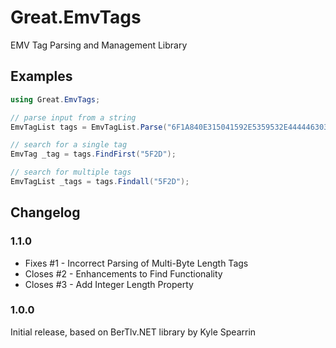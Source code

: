 # Great.EmvTags

EMV Tag Parsing and Management Library

## Examples

```csharp
using Great.EmvTags;

// parse input from a string
EmvTagList tags = EmvTagList.Parse("6F1A840E315041592E5359532E4444463031A5088801025F2D02656E");

// search for a single tag
EmvTag _tag = tags.FindFirst("5F2D");

// search for multiple tags
EmvTagList _tags = tags.Findall("5F2D");

```

## Changelog

### 1.1.0

- Fixes #1 - Incorrect Parsing of Multi-Byte Length Tags
- Closes #2 - Enhancements to Find Functionality
- Closes #3 - Add Integer Length Property

### 1.0.0

Initial release, based on BerTlv.NET library by Kyle Spearrin
